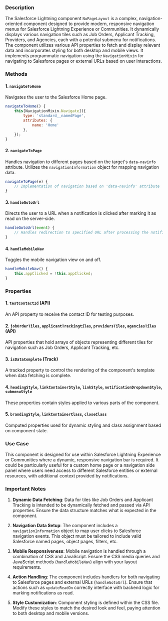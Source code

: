 ### Description

The Salesforce Lightning component `NuPageLayout` is a complex, navigation-oriented component designed to provide modern, responsive navigation menus for Salesforce Lightning Experience or Communities. It dynamically displays various navigation tiles such as Job Orders, Applicant Tracking, Providers, and Agencies, each with a potential submenu for notifications. The component utilizes various API properties to fetch and display relevant data and incorporates styling for both desktop and mobile views. It implements programmatic navigation using the `NavigationMixin` for navigating to Salesforce pages or external URLs based on user interactions.

### Methods

#### 1. `navigateToHome`
Navigates the user to the Salesforce Home page.
```javascript
navigateToHome() {
    this[NavigationMixin.Navigate]({
        type: 'standard__namedPage',
        attributes: {
            name: 'Home'
        },
    });
}
```

#### 2. `navigateToPage`
Handles navigation to different pages based on the target's `data-navinfo` attribute. Utilizes the `navigationInformation` object for mapping navigation data.
```javascript
navigateToPage(e) {
    // Implementation of navigation based on 'data-navinfo' attribute
}
```

#### 3. `handleGotoUrl`
Directs the user to a URL when a notification is clicked after marking it as read on the server-side.
```javascript
handleGotoUrl(event) {
    // Handles redirection to specified URL after processing the notification
}
```

#### 4. `handleMobileNav`
Toggles the mobile navigation view on and off.
```javascript
handleMobileNav() {
    this.appClicked = !this.appClicked;
}
```

### Properties

#### 1. `testContactId` (API)
An API property to receive the contact ID for testing purposes.

#### 2. `jobOrderTiles`, `applicantTrackingtiles`, `providersTiles`, `agenciesTiles` (API)
API properties that hold arrays of objects representing different tiles for navigation such as Job Orders, Applicant Tracking, etc.

#### 3. `isDataComplete` (Track)
A tracked property to control the rendering of the component's template when data fetching is complete.

#### 4. `headingStyle`, `linkContainerStyle`, `linkStyle`, `notificationDropdownStyle`, `submenuStyle` 
These properties contain styles applied to various parts of the component.

#### 5. `brandingStyle`, `linkContainerClass`, `closeClass`
Computed properties used for dynamic styling and class assignment based on component state.

### Use Case

This component is designed for use within Salesforce Lightning Experience or Communities where a dynamic, responsive navigation bar is required. It could be particularly useful for a custom home page or a navigation side panel where users need access to different Salesforce entities or external resources, with additional context provided by notifications.

### Important Notes

1. **Dynamic Data Fetching**: Data for tiles like Job Orders and Applicant Tracking is intended to be dynamically fetched and passed via API properties. Ensure the data structure matches what is expected in the component.

2. **Navigation Data Setup**: The component includes a `navigationInformation` object to map user clicks to Salesforce navigation events. This object must be tailored to include valid Salesforce named pages, object pages, filters, etc.

3. **Mobile Responsiveness**: Mobile navigation is handled through a combination of CSS and JavaScript. Ensure the CSS media queries and JavaScript methods (`handleMobileNav`) align with your layout requirements.

4. **Action Handling**: The component includes handlers for both navigating to Salesforce pages and external URLs (`handleGotoUrl`). Ensure that actions such as `updateReadOn` correctly interface with backend logic for marking notifications as read.

5. **Style Customization**: Component styling is defined within the CSS file. Modify these styles to match the desired look and feel, paying attention to both desktop and mobile versions.